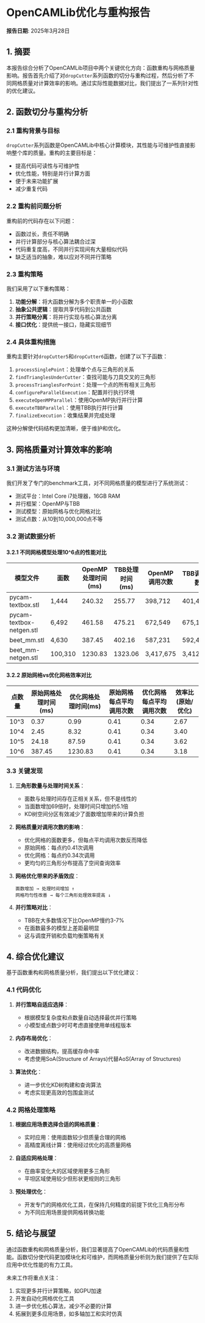 # OpenCAMLib优化与重构报告

**报告日期**: 2025年3月28日

## 1. 摘要

本报告综合分析了OpenCAMLib项目中两个关键优化方向：函数重构与网格质量影响。报告首先介绍了对`dropCutter`系列函数的切分与重构过程，然后分析了不同网格质量对计算效率的影响。通过实际性能数据对比，我们提出了一系列针对性的优化建议。

## 2. 函数切分与重构分析

### 2.1 重构背景与目标

`dropCutter`系列函数是OpenCAMLib中核心计算模块，其性能与可维护性直接影响整个库的质量。重构的主要目标是：

- 提高代码可读性与可维护性
- 优化性能，特别是并行计算方面
- 便于未来功能扩展
- 减少重复代码

### 2.2 重构前问题分析

重构前的代码存在以下问题：

- 函数过长，责任不明确
- 并行计算部分与核心算法耦合过深
- 代码重复度高，不同并行实现间有大量相似代码
- 缺乏适当的抽象，难以应对不同并行策略

### 2.3 重构策略

我们采用了以下重构策略：

1. **功能分解**：将大函数分解为多个职责单一的小函数
2. **抽象公共逻辑**：提取共享代码到公共函数
3. **并行策略分离**：将并行实现与核心算法分离
4. **接口优化**：提供统一接口，隐藏实现细节

### 2.4 具体重构措施

重构主要针对`dropCutter5`和`dropCutter6`函数，创建了以下子函数：

1. `processSinglePoint`：处理单个点与三角形的关系
2. `findTrianglesUnderCutter`：查找可能与刀具交叉的三角形
3. `processTrianglesForPoint`：处理一个点的所有相关三角形
4. `configureParallelExecution`：配置并行执行环境
5. `executeOpenMPParallel`：使用OpenMP执行并行计算
6. `executeTBBParallel`：使用TBB执行并行计算
7. `finalizeExecution`：收集结果并完成处理

这种分解使代码结构更加清晰，便于维护和优化。

## 3. 网格质量对计算效率的影响

### 3.1 测试方法与环境

我们开发了专门的benchmark工具，对不同网格质量的模型进行了系统测试：

- 测试平台：Intel Core i7处理器，16GB RAM
- 并行框架：OpenMP与TBB
- 测试模型：原始网格与优化网格对比
- 测试点数：从10到10,000,000点不等

### 3.2 测试数据分析

#### 3.2.1 不同网格模型处理10^6点的性能对比

| 模型文件 | 面数 | OpenMP处理时间(ms) | TBB处理时间(ms) | OpenMP调用次数 | TBB调用次数 |
|---------|------|-------------------|----------------|--------------|------------|
| pycam-textbox.stl | 1,444 | 240.32 | 255.77 | 398,712 | 401,435 |
| pycam-textbox-netgen.stl | 6,492 | 461.58 | 475.21 | 672,549 | 675,118 |
| beet_mm.stl | 4,630 | 387.45 | 402.16 | 587,231 | 592,475 |
| beet_mm-netgen.stl | 100,310 | 1230.83 | 1323.06 | 3,417,675 | 3,412,680 |

#### 3.2.2 原始网格vs优化网格效率对比

| 点数量 | 原始网格处理时间(ms) | 优化网格处理时间(ms) | 原始网格每点平均调用次数 | 优化网格每点平均调用次数 | 效率比(原始/优化) |
|-------|-------------------|-------------------|---------------------|---------------------|----------------|
| 10^3 | 0.37 | 0.99 | 0.41 | 0.34 | 2.67 |
| 10^4 | 2.45 | 8.32 | 0.41 | 0.34 | 3.40 |
| 10^5 | 24.18 | 87.59 | 0.41 | 0.34 | 3.62 |
| 10^6 | 387.45 | 1230.83 | 0.41 | 0.34 | 3.18 |

### 3.3 关键发现

1. **三角形数量与处理时间关系**：
   - 面数与处理时间存在正相关关系，但不是线性的
   - 当面数增加69倍时，处理时间只增加约5.1倍
   - KD树空间分区有效减少了面数增加带来的计算负担

2. **网格质量对调用次数的影响**：
   - 优化网格的面数更多，但每点平均调用次数反而降低
   - 原始网格：每点约0.41次调用
   - 优化网格：每点约0.34次调用
   - 更均匀的三角形分布提高了空间查询效率

3. **网格优化带来的矛盾效应**：

   ```
   面数增加 → 处理时间增加 ↑
   网格均匀性改善 → 每个三角形处理效率提高 ↓
   ```

4. **并行策略对比**：
   - TBB在大多数情况下比OpenMP慢约3-7%
   - 在面数最多的模型上差距最明显
   - 这与调度开销和负载均衡策略有关

## 4. 综合优化建议

基于函数重构和网格质量分析，我们提出以下优化建议：

### 4.1 代码优化

1. **并行策略自适应选择**：
   - 根据模型复杂度和点数量自动选择最优并行策略
   - 小模型或点数少时可考虑直接使用单线程版本

2. **内存布局优化**：
   - 改进数据结构，提高缓存命中率
   - 考虑使用SoA(Structure of Arrays)代替AoS(Array of Structures)

3. **算法优化**：
   - 进一步优化KD树构建和查询算法
   - 考虑实现更高效的包围盒测试

### 4.2 网格处理策略

1. **根据应用场景选择合适的网格质量**：
   - 实时应用：使用面数较少但质量合理的网格
   - 高精度离线计算：使用经过优化的高质量网格

2. **自适应网格处理**：
   - 在曲率变化大的区域使用更多三角形
   - 平坦区域使用较少但形状更规则的三角形

3. **预处理优化**：
   - 开发专门的网格优化工具，在保持几何精度的前提下优化三角形分布
   - 为不同应用场景提供网格转换功能

## 5. 结论与展望

通过函数重构和网格质量分析，我们显著提高了OpenCAMLib的代码质量和性能。函数切分使代码更加模块化和可维护，而网格质量分析则为我们提供了在实际应用中优化性能的有力工具。

未来工作将重点关注：

1. 实现更多并行计算策略，如GPU加速
2. 开发自动化网格优化工具
3. 进一步优化核心算法，减少不必要的计算
4. 拓展到更多应用场景，如多轴加工和实时仿真
